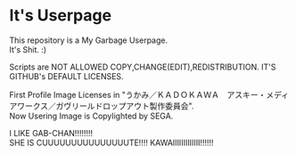 # It's Userpage

This repository is a My Garbage Userpage.  
It's Shit. :)

Scripts are NOT ALLOWED COPY,CHANGE(EDIT),REDISTRIBUTION. IT'S GITHUB's DEFAULT LICENSES.  


First Profile Image Licenses in "うかみ／ＫＡＤＯＫＡＷＡ　アスキー・メディアワークス／ガヴリールドロップアウト製作委員会".  
Now Usering Image is Copylighted by SEGA.  

I LIKE GAB-CHAN!!!!!!!!  
SHE IS CUUUUUUUUUUUUUUUTE!!!! KAWAIIIIIIIIIIIII!!!!!!  